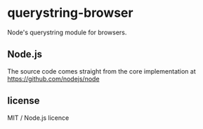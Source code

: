 # querystring-browser

Node's querystring module for browsers.

## Node.js

The source code comes straight from the core implementation at https://github.com/nodejs/node

## license

MIT / Node.js licence